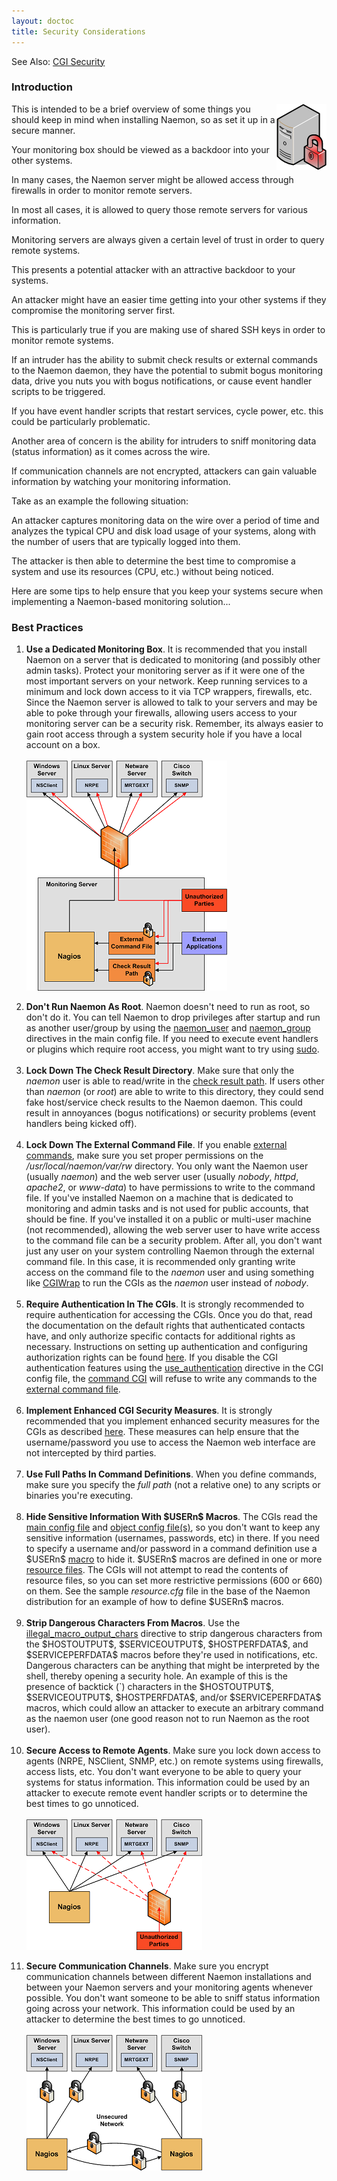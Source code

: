 ```yaml
---
layout: doctoc
title: Security Considerations
---
```


<span class="glyphicon glyphicon-arrow-right"></span> See Also: <a href="cgisecurity.html">CGI Security</a>

<a name="intro"></a>

### Introduction

<img src="images/security.png" border="0" style="float: right; clear: both;" alt="Security" title="Security">

This is intended to be a brief overview of some things you should keep in mind when
installing Naemon, so as set it up in a secure manner.

Your monitoring box should be viewed as a backdoor into your other systems.

In many cases, the Naemon server might be allowed access through firewalls in order
to monitor remote servers.

In most all cases, it is allowed to query those remote servers for various information.

Monitoring servers are always given a certain level of trust in order to query remote systems.

This presents a potential attacker with an attractive backdoor to your systems.

An attacker might have an easier time getting into your other systems if they compromise
the monitoring server first.

This is particularly true if you are making use of shared SSH keys in order to monitor remote systems.

If an intruder has the ability to submit check results or external commands to the Naemon
daemon, they have the potential to submit bogus monitoring data, drive you nuts you with
bogus notifications, or cause event handler scripts to be triggered.

If you have event handler scripts that restart services, cycle power, etc. this could be particularly problematic.

Another area of concern is the ability for intruders to sniff monitoring data (status information) as it comes across the wire.

If communication channels are not encrypted, attackers can gain valuable information by watching your monitoring information.

Take as an example the following situation:

An attacker captures monitoring data on the wire over a period of time and analyzes the
typical CPU and disk load usage of your systems, along with the number of users that are
typically logged into them.

The attacker is then able to determine the best time to compromise a system and use its
resources (CPU, etc.) without being noticed.

Here are some tips to help ensure that you keep your systems secure when implementing
a Naemon-based monitoring solution...

<a name="bestpractices"></a>

### Best Practices

<ol>
<li><strong>Use a Dedicated Monitoring Box</strong>.
    It is recommended that you install Naemon on a server that is dedicated to monitoring
    (and possibly other admin tasks). Protect your monitoring server as if it were one
    of the most important servers on your network.
    Keep running services to a minimum and lock down access to it via TCP wrappers, firewalls,
    etc. Since the Naemon server is allowed to talk to your servers and may be able to poke
    through your firewalls, allowing users access to your monitoring server can be a security risk.
    Remember, its always easier to gain root access through a system security hole if you
    have a local account on a box.<br><br><img src="images/security3.png" border="0" style="float: left; clear: both;" alt="Monitoring Box" title="Monitoring Box"><br clear="all"><br></li>
<li><strong>Don't Run Naemon As Root</strong>.
    Naemon doesn't need to run as root, so don't do it.
    You can tell Naemon to drop privileges after startup and run as another user/group by
    using the <a href="configmain.html#naemon_user">naemon_user</a> and
    <a href="configmain.html#naemon_group">naemon_group</a> directives in the main config file.
    If you need to execute event handlers or plugins which require root access, you might
    want to try using <a href="http://www.courtesan.com/sudo/sudo.html">sudo</a>.<br><br></li>
<li><strong>Lock Down The Check Result Directory</strong>.
    Make sure that only the <i>naemon</i> user is able to read/write in the
    <a href="configmain.html#check_result_path">check result path</a>.
    If users other than <i>naemon</i> (or <i>root</i>) are able to write to this directory,
    they could send fake host/service check results to the Naemon daemon.
    This could result in annoyances (bogus notifications) or security problems (event handlers being kicked off).<br><br></li>
<li><strong>Lock Down The External Command File</strong>.
    If you enable <a href="extcommands.html">external commands</a>, make sure you set proper permissions on the
    <i>/usr/local/naemon/var/rw</i> directory.
    You only want the Naemon user (usually <i>naemon</i>) and the web server user (usually <i>nobody</i>, <i>httpd</i>,
    <i>apache2</i>, or <i>www-data</i>) to have permissions to write to the command file.
    If you've installed Naemon on a machine that is dedicated to monitoring and admin tasks and is not used for public
    accounts, that should be fine. If you've installed it on a public or multi-user machine (not recommended),
    allowing the web server user to have write access to the command file can be a security problem.
    After all, you don't want just any user on your system controlling Naemon through the external command file.
    In this case, it is recommended only granting write access on the command file to the <i>naemon</i> user and
    using something like <a href="http://cgiwrap.sourceforge.net/">CGIWrap</a> to run the CGIs as the <i>naemon</i>
    user instead of <i>nobody</i>.<br><br></li>
<li><strong>Require Authentication In The CGIs</strong>.
    It is strongly recommended to require authentication for accessing the CGIs.
    Once you do that, read the documentation on the default rights that authenticated contacts have, and only
    authorize specific contacts for additional rights as necessary.
    Instructions on setting up authentication and configuring authorization rights can be found <a href="cgiauth.html">here</a>.
    If you disable the CGI authentication features using the <a href="configcgi.html#use_authentication">use_authentication</a>
    directive in the CGI config file, the <a href="cgis.html#cmd_cgi">command CGI</a> will refuse to write any commands to
    the <a href="configmain.html#command_file">external command file</a>.<br><br></li>
<li><strong>Implement Enhanced CGI Security Measures</strong>.
    It is strongly recommended that you implement enhanced security measures for the CGIs as described
    <a href="cgisecurity.html">here</a>.
    These measures can help ensure that the username/password you use to access the Naemon web interface are not
    intercepted by third parties.<br><br></li>
<li><strong>Use Full Paths In Command Definitions</strong>.
    When you define commands, make sure you specify the <i>full path</i> (not a relative one) to any scripts or
    binaries you're executing.<br><br></li>
<li><strong>Hide Sensitive Information With $USERn$ Macros</strong>.
    The CGIs read the <a href="configmain.html">main config file</a> and <a href="configobject.html">object config file(s)</a>,
    so you don't want to keep any sensitive information (usernames, passwords, etc) in there.
    If you need to specify a username and/or password in a command definition use a $USERn$ <a href="macros.html">macro</a> to hide it.
    $USERn$ macros are defined in one or more <a href="configmain.html#resource_file">resource files</a>.
    The CGIs will not attempt to read the contents of resource files, so you can set more restrictive permissions (600 or 660) on them.
    See the sample <i>resource.cfg</i> file in the base of the Naemon distribution for an example of how to define $USERn$ macros.<br><br></li>
<li><strong>Strip Dangerous Characters From Macros</strong>.
    Use the <a href="configmain.html#illegal_macro_output_chars">illegal_macro_output_chars</a> directive to strip
    dangerous characters from the $HOSTOUTPUT$, $SERVICEOUTPUT$, $HOSTPERFDATA$, and $SERVICEPERFDATA$ macros before
    they're used in notifications, etc.
    Dangerous characters can be anything that might be interpreted by the shell, thereby opening a security hole.
    An example of this is the presence of backtick (`) characters in the $HOSTOUTPUT$, $SERVICEOUTPUT$, $HOSTPERFDATA$,
    and/or $SERVICEPERFDATA$ macros, which could allow an attacker to execute an arbitrary command as the naemon user
    (one good reason not to run Naemon as the root user).<br><br></li>
<li><strong>Secure Access to Remote Agents</strong>. Make sure you lock down access to agents (NRPE, NSClient, SNMP, etc.)
    on remote systems using firewalls, access lists, etc.
    You don't want everyone to be able to query your systems for status information.
    This information could be used by an attacker to execute remote event handler scripts or to determine the best
    times to go unnoticed.<br><br><img src="images/security1.png" border="0" style="float: left; clear: both;" alt="Remote Agents" title="Remote Agents"><br clear="all"><br></li>
<li><strong>Secure Communication Channels</strong>. Make sure you encrypt communication channels between different Naemon installations and between your Naemon servers and your monitoring agents whenever possible.
    You don't want someone to be able to sniff status information going across your network.
    This information could be used by an attacker to determine the best times to go unnoticed.<br><br>
    <img src="images/security2.png" border="0" style="float: left; clear: both;" alt="Communication Channels" title="Communication Channels"><br clear="all"><br></li>
</ol>
